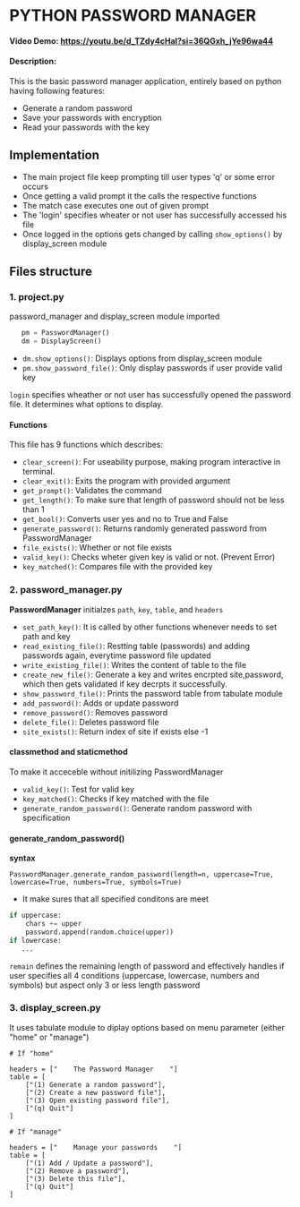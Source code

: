# PYTHON PASSWORD MANAGER
#### Video Demo:  <https://youtu.be/d_TZdy4cHaI?si=36QGxh_jYe96wa44>
#### Description:

This is the basic password manager application, entirely based on python having following features:
   - Generate a random password
   - Save your passwords with encryption
   - Read your passwords with the key


## Implementation

- The main project file keep prompting till user types 'q' or some error occurs
- Once getting a valid prompt it the calls the respective functions
- The match case executes one out of given prompt
- The 'login' specifies wheater or not user has successfully accessed his file
- Once logged in the options gets changed by calling `show_options()` by display_screen module


## Files structure

### 1. project.py
password_manager and display_screen module imported
```python
   pm = PasswordManager()
   dm = DisplayScreen()
```
  - ```dm.show_options()```: Displays options from display_screen module
  - ```pm.show_password_file()```: Only display passwords if user provide valid key

```login``` specifies wheather or not user has successfully opened the password file. It determines what options to display.

#### Functions
This file has 9 functions which describes:

- ```clear_screen()```: For useability purpose, making program interactive in terminal.
- ```clear_exit()```: Exits the program with provided argument
- ```get_prompt()```: Validates the command
- ```get_length()```: To make sure that length of password should not be less than 1
- ```get_bool()```: Converts user yes and no to True and False
- ```generate_password()```: Returns randomly generated password from PasswordManager
- ```file_exists()```: Whether or not file exists
- ```valid_key()```: Checks wheter given key is valid or not. (Prevent Error)
- ```key_matched()```: Compares file with the provided key


### 2. password_manager.py

**PasswordManager** initialzes `path`, `key`, `table`, and `headers`

- `set_path_key()`: It is called by other functions whenever needs to set path and key
- `read_existing_file()`: Restting table (passwords) and adding passwords again, everytime password file updated
- `write_existing_file()`: Writes the content of table to the file
- `create_new_file()`: Generate a key and writes encrpted site,password, which then gets validated if key decrpts it successfully.
- `show_password_file()`: Prints the password table from tabulate module
- `add_password()`: Adds or update password
- `remove_password()`: Removes password
- `delete_file()`: Deletes password file
- `site_exists()`: Return index of site if exists else -1

#### classmethod and staticmethod
To make it acceceble without initilizing PasswordManager

- `valid_key()`: Test for valid key
- `key_matched()`: Checks if key matched with the file
- `generate_random_password()`: Generate random password with specification


#### generate_random_password()
**syntax**

`PasswordManager.generate_random_password(length=n, uppercase=True, lowercase=True, numbers=True, symbols=True)`

- It make sures that all specified conditons are meet

```python
if uppercase:
    chars += upper
    password.append(random.choice(upper))
if lowercase:
   ...
```
`remain` defines the remaining length of password and effectively handles if user specifies all 4 conditions (uppercase, lowercase, numbers and symbols) but aspect only 3 or less length password


### 3. display_screen.py
It uses tabulate module to diplay options based on menu parameter (either "home" or "manage")
```
# If "home"

headers = ["    The Password Manager    "]
table = [
    ["(1) Generate a random password"],
    ["(2) Create a new password file"],
    ["(3) Open existing password file"],
    ["(q) Quit"]
]

# If "manage"

headers = ["    Manage your passwords    "]
table = [
    ["(1) Add / Update a password"],
    ["(2) Remove a password"],
    ["(3) Delete this file"],
    ["(q) Quit"]
]
```
